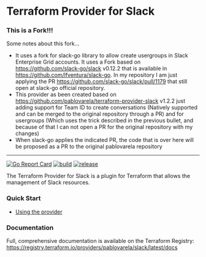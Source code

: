 # Terraform Provider for Slack


### This is a Fork!!!

Some notes about this fork...

- It uses a fork for slack-go library to allow create usergroups in Slack Enterprise Grid accounts. It uses a Fork based on https://github.com/slack-go/slack v0.12.2 that is available in https://github.com/lfventura/slack-go. In my repository I am just applying the PR https://github.com/slack-go/slack/pull/1179 that still open at slack-go official repository. 
- This provider as been created based on https://github.com/pablovarela/terraform-provider-slack v1.2.2 just adding support for Team ID to create conversations (Natively supported and can be merged to the original repository through a PR) and for usergroups (Which uses the trick described in the previous bullet, and because of that I can not open a PR for the original repository with my changes)
- When slack-go applies the indicated PR, the code that is over here will be proposed as a PR to the original pablovarela repository

---

[![Go Report Card](https://goreportcard.com/badge/github.com/pablovarela/terraform-provider-slack)](https://goreportcard.com/report/github.com/pablovarela/terraform-provider-slack) <a href="https://github.com/pablovarela/terraform-provider-slack/actions?query=workflow%3ABuild">![build](https://github.com/pablovarela/terraform-provider-slack/workflows/Build/badge.svg)</a> <a href="https://github.com/pablovarela/terraform-provider-slack/actions?query=workflow%3Arelease">![release](https://github.com/pablovarela/terraform-provider-slack/workflows/release/badge.svg)</a>

The Terraform Provider for Slack is a plugin for Terraform that allows the
management of Slack resources.

### Quick Start

- [Using the provider ](https://registry.terraform.io/providers/pablovarela/slack/latest/docs)

### Documentation

Full, comprehensive documentation is available on the Terraform Registry: https://registry.terraform.io/providers/pablovarela/slack/latest/docs
